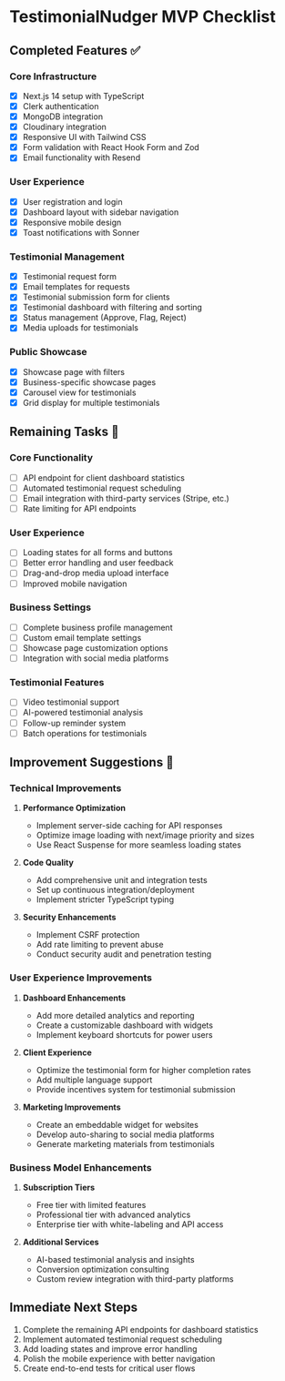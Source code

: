 # TestimonialNudger MVP Checklist

## Completed Features ✅

### Core Infrastructure
- [x] Next.js 14 setup with TypeScript
- [x] Clerk authentication
- [x] MongoDB integration
- [x] Cloudinary integration
- [x] Responsive UI with Tailwind CSS
- [x] Form validation with React Hook Form and Zod
- [x] Email functionality with Resend

### User Experience
- [x] User registration and login
- [x] Dashboard layout with sidebar navigation
- [x] Responsive mobile design
- [x] Toast notifications with Sonner

### Testimonial Management
- [x] Testimonial request form
- [x] Email templates for requests
- [x] Testimonial submission form for clients
- [x] Testimonial dashboard with filtering and sorting
- [x] Status management (Approve, Flag, Reject)
- [x] Media uploads for testimonials

### Public Showcase
- [x] Showcase page with filters
- [x] Business-specific showcase pages
- [x] Carousel view for testimonials
- [x] Grid display for multiple testimonials

## Remaining Tasks 🔲

### Core Functionality
- [ ] API endpoint for client dashboard statistics
- [ ] Automated testimonial request scheduling
- [ ] Email integration with third-party services (Stripe, etc.)
- [ ] Rate limiting for API endpoints

### User Experience
- [ ] Loading states for all forms and buttons
- [ ] Better error handling and user feedback
- [ ] Drag-and-drop media upload interface
- [ ] Improved mobile navigation

### Business Settings
- [ ] Complete business profile management
- [ ] Custom email template settings
- [ ] Showcase page customization options
- [ ] Integration with social media platforms

### Testimonial Features
- [ ] Video testimonial support
- [ ] AI-powered testimonial analysis
- [ ] Follow-up reminder system
- [ ] Batch operations for testimonials

## Improvement Suggestions 🚀

### Technical Improvements
1. **Performance Optimization**
   - Implement server-side caching for API responses
   - Optimize image loading with next/image priority and sizes
   - Use React Suspense for more seamless loading states

2. **Code Quality**
   - Add comprehensive unit and integration tests
   - Set up continuous integration/deployment
   - Implement stricter TypeScript typing

3. **Security Enhancements**
   - Implement CSRF protection
   - Add rate limiting to prevent abuse
   - Conduct security audit and penetration testing

### User Experience Improvements
1. **Dashboard Enhancements**
   - Add more detailed analytics and reporting
   - Create a customizable dashboard with widgets
   - Implement keyboard shortcuts for power users

2. **Client Experience**
   - Optimize the testimonial form for higher completion rates
   - Add multiple language support
   - Provide incentives system for testimonial submission

3. **Marketing Improvements**
   - Create an embeddable widget for websites
   - Develop auto-sharing to social media platforms
   - Generate marketing materials from testimonials

### Business Model Enhancements
1. **Subscription Tiers**
   - Free tier with limited features
   - Professional tier with advanced analytics
   - Enterprise tier with white-labeling and API access

2. **Additional Services**
   - AI-based testimonial analysis and insights
   - Conversion optimization consulting
   - Custom review integration with third-party platforms

## Immediate Next Steps
1. Complete the remaining API endpoints for dashboard statistics
2. Implement automated testimonial request scheduling
3. Add loading states and improve error handling
4. Polish the mobile experience with better navigation
5. Create end-to-end tests for critical user flows 